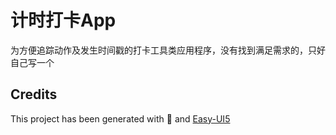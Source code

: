 # 计时打卡App

为方便追踪动作及发生时间戳的打卡工具类应用程序，没有找到满足需求的，只好自己写一个

## Credits

This project has been generated with 💙 and [Easy-UI5](https://github.com/SAP/generator-easy-ui5)

